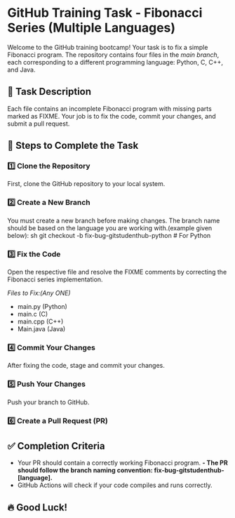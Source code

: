# GitHub Training Task - Fibonacci Series (Multiple Languages)
       
Welcome to the GitHub training bootcamp! Your task is to fix a simple Fibonacci program. The repository contains four files in the *main branch*, each corresponding to a different programming language: Python, C, C++, and Java.

## 📌 Task Description
Each file contains an incomplete Fibonacci program with missing parts marked as FIXME. Your job is to fix the code, commit your changes, and submit a pull request.

## 🚀 Steps to Complete the Task

### 1️⃣ Clone the Repository
First, clone the GitHub repository to your local system.

### 2️⃣ Create a New Branch
You must create a new branch before making changes. The branch name should be based on the language you are working with.(example given below):
sh
git checkout -b fix-bug-gitstudenthub-python  # For Python

### 3️⃣ Fix the Code
Open the respective file and resolve the FIXME comments by correcting the Fibonacci series implementation.

*Files to Fix:(Any ONE)*
- main.py (Python)
- main.c (C)
- main.cpp (C++)
- Main.java (Java)

### 4️⃣ Commit Your Changes
After fixing the code, stage and commit your changes.

### 5️⃣ Push Your Changes
Push your branch to GitHub.

### 6️⃣ Create a Pull Request (PR)


## ✅ Completion Criteria
- Your PR should contain a correctly working Fibonacci program.
**- The PR should follow the branch naming convention: fix-bug-gitstudenthub-[language].**
- GitHub Actions will check if your code compiles and runs correctly.

## 🔥 Good Luck!
